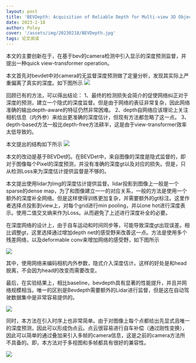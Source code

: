 ```yaml
---
layout: post
title: 'BEVDepth: Acquisition of Reliable Depth for Multi-view 3D Object Detection'
date: 2023-2-18
author: Poley
cover: '/assets/img/20230218/BEVDepth.jpg'
tags: 论文阅读  
---
```



本文的主要创新在于，在基于bev的camera检测中引入显示的深度预测监督，并提出一种quick view-transformer operation。

本文首先对bevdet中对camera的无监督深度预测做了定量分析，发现其实际上严重偏离了真实的深度。如下图所示
![](/assets/img/20230218/BEVDepthF1.jpg)

回顾已有的方法，可以得出结论：
1、最终的检测损失会简介的促使网络纠正对于深度的预测，建立一个隐式的深度监督。但是由于网络的表征非常复杂，因此网络准确的输出depth-aware的特征仍然非常困难。
2、depth自网络应该理论上关注相机信息（内外参）来给出更准确的深度估计，但现有方法都忽略了这一点。
3、depth-based方法一般比depth-free方法耕半，这是由于view-transformer效率太低导致的。

本文提出的结构如下所示
![](/assets/img/20230218/BEVDepthF2.jpg)

本文的改动是基于BEVDet的。在BEVDet中，来自图像的深度是隐式监督的，即对于图像每个Pixel的深度预测，并没有准确的深度gt以及对应的损失。但是，只从检测Loss来为深度估计提供监督是不够的。

本文提出使用lidar为Img的深度估计提供监督。lidar投影到图像上一般是一个sparse的dense map，为了和图像建立一一的对应关系，一般的方法是使用一个额外的深度补全网络。但是这样使得训练更加复杂，并需要额外的gt标注。这里作者选择点投影到view上，对每个grid进行min pooling，并以one hot进行深度表示。使用二值交叉熵来作为Loss。从而避免了上述进行深度补全的必要。

在深度网络的设计上，由于自车运动和时间同步等，可能导致深度gt出现误差。相比调整gt，这里选择通过增加depth net的感受野来改善这一点。方法是使用多个残差网络，以及deformable conv来增加网络的感受野，如下图所示

![](/assets/img/20230218/BEVDepthF3.jpg)

其中，使用网络来编码相机内外参数，隐式介入深度估计。这样的好处是和head脱离，不会因为head的改变而需要改变。

最后，在实验结果上，相比baseline，bevdepth具有显著的性能提升，并且并网络规模相当。唯一的区别是Bevdepth需要额外的Lidar进行监督，但是这在自动驾驶数据集中是非常容易提供的。

![](/assets/img/20230218/BEVDepthT1.jpg)

同时，本方法在引入时序上也非常简单。由于对图像上每个点都给出先显式且唯一的深度预测，因此可以形成伪点云。点云很容易进行自车补偿（通过刚性变换），因此可以简单的通过叠加来引入多帧的camera信息，这是之前的camera方法所不具备的。即，本方法对于多视图和多帧都具有很好的兼容性。

![](/assets/img/20230218/BEVDepthT3.jpg)